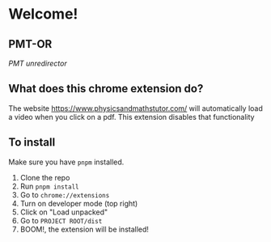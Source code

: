 # Welcome!

## PMT-OR
*PMT unredirector*


## What does this chrome extension do?
The website https://www.physicsandmathstutor.com/ will automatically load a video when you click on a pdf. This extension disables that functionality

## To install

Make sure you have `pnpm` installed.

1. Clone the repo
1. Run `pnpm install`
1. Go to `chrome://extensions`
1. Turn on developer mode (top right)
1. Click on "Load unpacked"
1. Go to `PROJECT ROOT/dist`
1. BOOM!, the extension will be installed!